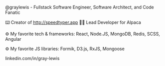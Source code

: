 @graylewis - Fullstack Software Engineer, Software Architect, and Code Fanatic

⌨️ Creator of http://speedtyper.app
👨‍💻 Lead Developer for Alpaca

⚙️ My favorite tech & frameworks: 
React, Node.JS, MongoDB, Redis, SCSS, Angular

⚙️ My favorite JS libraries: 
Formik, D3.js, RxJS, Mongoose

linkedin.com/in/gray-lewis
<!---
graylewis/graylewis is a ✨ special ✨ repository because its `README.md` (this file) appears on your GitHub profile.
You can click the Preview link to take a look at your changes.
--->
